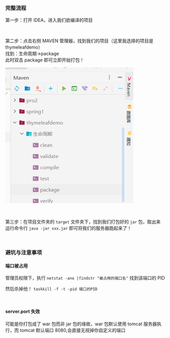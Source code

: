 ### 完整流程

第一步：打开 IDEA，进入我们欲编译的项目

<br>

第二步：点击右侧 MAVEN 管理器，找到我们的项目（这里我选择的项目是 thymeleafdemo）  
找到：生命周期->package  
此时双击 package 即可立即开始打包！

![](../img/springboot/sp-build/spb01.png)

<br>

第三步：在项目文件夹的 `target` 文件夹下，找到我们打包好的 `jar` 包，取出来  
运行命令行 `java -jar xxx.jar` 即可将我们的服务器跑起来了！

<br>

### 避坑与注意事项

#### 端口被占用

管理员权限下，执行 `netstat -ano |findstr "被占用的端口名"` 找到该端口的 PID

然后杀掉他！ `taskkill -f -t -pid 端口的PID`

<br>

#### server.port 失效

可能是你打包成了 war 包而非 jar 包的缘故，war 包默认使用 tomcat 服务器执行，而 tomcat 默认端口 8080,会直接无视掉你自定义的端口

<br>
